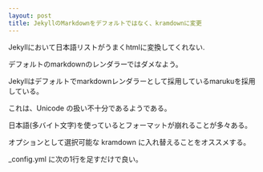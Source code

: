 ```yaml
---
layout: post
title: JekyllのMarkdownをデフォルトではなく、kramdownに変更
---
```


Jekyllにおいて日本語リストがうまくhtmlに変換してくれない.

デフォルトのmarkdownのレンダラーではダメなよう。

Jekyllはデフォルトでmarkdownレンダラーとして採用しているmarukuを採用している。

これは、Unicode の扱い不十分であるようである。

日本語(多バイト文字)を使っているとフォーマットが崩れることが多々ある。

オプションとして選択可能な kramdown に入れ替えることをオススメする。

_config.yml に次の1行を足すだけで良い。
